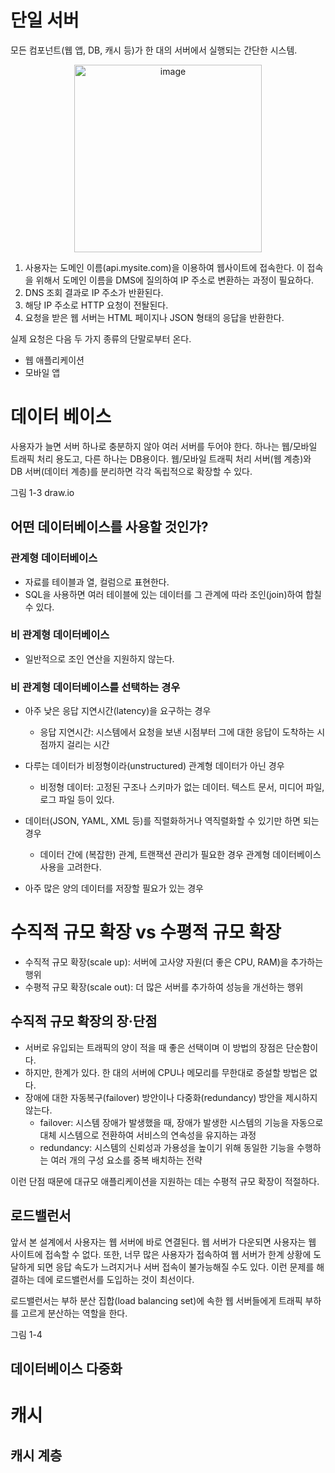 # 단일 서버
모든 컴포넌트(웹 앱, DB, 캐시 등)가 한 대의 서버에서 실행되는 간단한 시스템.

<p align="center"><img width="300" height="300" alt="image" src="https://github.com/user-attachments/assets/de88f18a-ffe5-41f3-9b07-e3860351e896"></p>


1. 사용자는 도메인 이름(api.mysite.com)을 이용하여 웹사이트에 접속한다. 이 접속을 위해서 도메인 이름을 DMS에 질의하여 IP 주소로 변환하는 과정이 필요하다.
2. DNS 조회 결과로 IP 주소가 반환된다.
3. 해당 IP 주소로 HTTP 요청이 전돨된다.
4. 요청을 받은 웹 서버는 HTML 페이지나 JSON 형태의 응답을 반환한다.

실제 요청은 다음 두 가지 종류의 단말로부터 온다.
- 웹 애플리케이션
- 모바일 앱

# 데이터 베이스
사용자가 늘면 서버 하나로 충분하지 않아 여러 서버를 두어야 한다. 하나는 웹/모바일 트래픽 처리 용도고, 다른 하나는 DB용이다. 웹/모바일 트래픽 처리 서버(웹 계층)와 DB 서버(데이터 계층)를 분리하면 각각 독립적으로 확장할 수 있다.

그림 1-3 draw.io

## 어떤 데이터베이스를 사용할 것인가?

### 관계형 데이터베이스
- 자료를 테이블과 열, 컬럼으로 표현한다.
- SQL을 사용하면 여러 테이블에 있는 데이터를 그 관계에 따라 조인(join)하여 합칠 수 있다.

### 비 관계형 데이터베이스
- 일반적으로 조인 연산을 지원하지 않는다.

### 비 관계형 데이터베이스를 선택하는 경우
-  아주 낮은 응답 지연시간(latency)을 요구하는 경우
    - 응답 지연시간: 시스템에서 요청을 보낸 시점부터 그에 대한 응답이 도착하는 시점까지 걸리는 시간

-  다루는 데이터가 비정형이라(unstructured) 관계형 데이터가 아닌 경우
   -  비정형 데이터: 고정된 구조나 스키마가 없는 데이터. 텍스트 문서, 미디어 파일, 로그 파일 등이 있다.

-  데이터(JSON, YAML, XML 등)를 직렬화하거나 역직렬화할 수 있기만 하면 되는 경우
   - 데이터 간에 (복잡한) 관계, 트랜잭션 관리가 필요한 경우 관계형 데이터베이스 사용을 고려한다. 
-  아주 많은 양의 데이터를 저장할 필요가 있는 경우

# 수직적 규모 확장 vs 수평적 규모 확장
- 수직적 규모 확장(scale up): 서버에 고사양 자원(더 좋은 CPU, RAM)을 추가하는 행위
- 수평적 규모 확장(scale out): 더 많은 서버를 추가하여 성능을 개선하는 행위

## 수직적 규모 확장의 장·단점
- 서버로 유입되는 트래픽의 양이 적을 때 좋은 선택이며 이 방법의 장점은 단순함이다.
- 하지만, 한계가 있다. 한 대의 서버에 CPU나 메모리를 무한대로 증설할 방법은 없다.
- 장애에 대한 자동복구(failover) 방안이나 다중화(redundancy) 방안을 제시하지 않는다.
  - failover: 시스템 장애가 발생했을 때, 장애가 발생한 시스템의 기능을 자동으로 대체 시스템으로 전환하여 서비스의 연속성을 유지하는 과정
  - redundancy: 시스템의 신뢰성과 가용성을 높이기 위해 동일한 기능을 수행하는 여러 개의 구성 요소를 중복 배치하는 전략

이런 단점 때문에 대규모 애플리케이션을 지원하는 데는 수평적 규모 확장이 적절하다.


## 로드밸런서
앞서 본 설계에서 사용자는 웹 서버에 바로 연결된다. 웹 서버가 다운되면 사용자는 웹 사이트에 접속할 수 없다. 또한, 너무 많은 사용자가 접속하여 웹 서버가 한계 상황에 도달하게 되면 응답 속도가 느려지거나 서버 접속이 불가능해질 수도 있다. 이런 문제를 해결하는 데에 로드밸런서를 도입하는 것이 최선이다.

로드밸런서는 부하 분산 집합(load balancing set)에 속한 웹 서버들에게 트래픽 부하를 고르게 분산하는 역할을 한다.

그림 1-4

## 데이터베이스 다중화

# 캐시

## 캐시 계층


